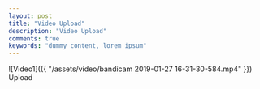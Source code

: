 ```yaml
---
layout: post
title: "Video Upload"
description: "Video Upload"
comments: true
keywords: "dummy content, lorem ipsum"
---
```

![Video1]({{ "/assets/video/bandicam 2019-01-27 16-31-30-584.mp4" }})
Upload
